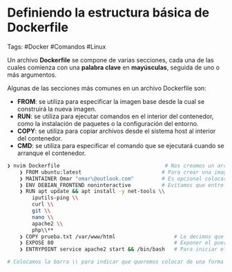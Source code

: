# Definiendo la estructura básica de Dockerfile

Tags: #Docker #Comandos #Linux 

Un archivo **Dockerfile** se compone de varias secciones, cada una de las cuales comienza con una **palabra clave** en **mayúsculas**, seguida de uno o más argumentos.

Algunas de las secciones más comunes en un archivo Dockerfile son:

-   **FROM**: se utiliza para especificar la imagen base desde la cual se construirá la nueva imagen.
-   **RUN**: se utiliza para ejecutar comandos en el interior del contenedor, como la instalación de paquetes o la configuración del entorno.
-   **COPY**: se utiliza para copiar archivos desde el sistema host al interior del contenedor.
-   **CMD**: se utiliza para especificar el comando que se ejecutará cuando se arranque el contenedor.

```bash 
❯ nvim Dockerfile                                  # Nos creamos un archivo docker 
	❯ FROM ubuntu:latest                          # Para crear una imagen basada en Ubuntu
	❯ MAINTAINER Omar "omar\@outlook.com"         # Es opcional colocar datos de la persona
	❯ ENV DEBIAN_FRONTEND noninteractive          # Evitamos que entre en modo interactivo al momento de la instalacion 
	❯ RUN apt update && apt install -y net-tools \\
		iputils-ping \\
		curl \\
		git \\
		nano \\
		apache2 \\
		php\\** 
	❯ COPY prueba.txt /var/www/html                   # Le decimos que queremos traer archivos de mi equipo al contenedor y en que ruta lo colocamos
	❯ EXPOSE 80                                       # Exponer el puerto 80 el de la maquina como el mio
	❯ ENTRYPOINT service apache2 start && /bin/bash   # Para iniciar el servicio instalado y agregamos la bash para evitar que se apague el contenedor

# Colocamos la barra \\ para indicar que queremos colocar de una forma tabulada las herramientas que necesitaremos.
```